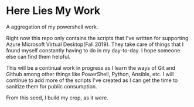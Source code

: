 # Here Lies My Work
A aggregation of my powershell work. 

Right now this repo only contains the scripts that I've written for supporting Azure Microsoft Virtual Desktop(Fall 2019). They take care of things that I found myself constantly having to do in my day-to-day. I hope someone else can find them helpful. 

This will be a continual work in progress as I learn the ways of Git and Github among other things like PowerShell, Python, Ansible, etc. I will continue to add more of the scripts I've created as I can get the time to sanitize them for public consumption. 

From this seed, I build my crop, as it were. 

